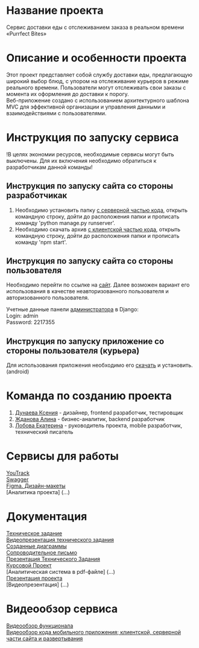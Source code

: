 # Название проекта

Сервис доставки еды с отслеживанием заказа в реальном времени «Purrfect Bites» <br />

# Описание и особенности проекта

Этот проект представляет собой службу доставки еды, предлагающую широкий выбор блюд, с упором на отслеживание курьеров в режиме реального времени. Пользователи могут отслеживать свои заказы с момента их оформления до доставки к порогу.  <br />
Веб-приложение создано с использованием архитектурного шаблона MVC для эффективной организации и управления данными и взаимодействиями с пользователями.  <br />

# Инструкция по запуску сервиса
!В целях экономии ресурсов, необходимые сервисы могут быть выключены. Для их включения необходимо обратиться к разработчикам данной команды!
## Инструкция по запуску сайта со стороны разработчикак

1. Необходимо установить папку [с серверной частью кода](https://github.com/TP-4-4/Backend), открыть командную строку, дойти до расположения папки и прописать команду 'python manage.py runserver'.<br />
2. Необходимо скачать архив [с клиентской частью кода](https://github.com/TP-4-4/Frontend), открыть командную строку, дойти до расположения папки и прописать команду 'npm start'.<br />

## Инструкция по запуску сайта со стороны пользователя

Необходимо перейти по ссылке на [сайт](http://147.45.150.85:3000). Далее возможен вариант его использования в качестве неавторизованного пользователя и авторизованного пользователя. <br />

Учетные данные панели [администратора](http://147.45.150.85:30/admin/) в Django: <br />
Login: admin <br />
Password: 2217355 <br />

## Инструкция по запуску приложение со стороны пользователя (курьера)
Для использования приложения необходимо его [скачать](https://disk.yandex.ru/d/MpMVrAL3LXgJeA) и установить. (android)

# Команда по созданию проекта

1. [Дунаева Ксения](https://github.com/KseniaMuxamedova) - дизайнер, frontend разработчик, тестировщик <br />
2. [Жданова Алина](https://github.com/kuklachev) - бизнес-аналитик, backend разработчик <br />
3. [Лобова Екатерина](https://github.com/k8lobova) - руководитель проекта, mobile разработчик, технический писатель <br />

# Сервисы для работы
[YouTrack](https://purrfectbites.youtrack.cloud/issues)<br /> 
[Swagger](http://147.45.150.85:30/swagger/)<br />
[Figma. Дизайн-макеты](https://www.figma.com/file/Ep3cTd7bHurfgczK2ZOpw6/Purrfect-Bites?type=design&mode=design&t=g7tr38IydYTL96rX-1)<br />
[Аналитика проекта] (...)<br />

# Документация
[Техническое задание](https://github.com/TP-4-4/PurrfectBites/tree/main/Документация/Техническое%20задание)<br />
[Видеопрезентация технического задания](https://disk.yandex.ru/i/LEfySVPGtK_ZXw)<br />
[Созданные диаграммы](https://github.com/TP-4-4/PurrfectBites/tree/main/Документация/Cозданные%20диаграммы)<br />
[Сопроводительное письмо](https://github.com/TP-4-4/PurrfectBites/tree/main/Документация/Сопроводительное%20письмо)<br />
[Презентация Технического Задания](https://github.com/TP-4-4/PurrfectBites/tree/main/Документация/Презентация%20Технического%20Задания)<br />
[Курсовой Проект](https://github.com/TP-4-4/PurrfectBites/tree/main/Документация/Курсовой%20Проект)<br />
[Аналитическая система в pdf-файле] (...)<br />
[Презентация проекта](https://github.com/TP-4-4/PurrfectBites/tree/main/Документация/Презентация%20Курсового%20Проекта)<br />
[Видеопрезентация] (...)<br />

# Видеообзор сервиса 
[Видеообзор функционала](https://disk.yandex.ru/d/NR4k8Li6IK9csg)<br />
[Видеообзор кода мобильного приложения; клиентской, серверной части сайта и развертывания](https://disk.yandex.ru/d/x_-MppK5pb0N_A)<br />

